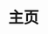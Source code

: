 ---
home: true
icon: home
heroText: 1Panel Wiki
tagline: 这里汇集了 1Panel 的官方文档和常见问答，以及社区贡献的各种服务和工具。
title: 主页
heroImage: /favicon.png
heroAlt: 1Panel-logo
heroFullScreen: true

actions:
  - text: 使用文档
    icon: lightbulb
    link: /docs/
    type: primary

  - text: 常见问题
    link: /faq/

highlights:
  - features:
    - title: 官方文档
      icon: screwdriver-wrench
      details: 一切的一切，都从这里开始。1Panel 的官方文档，帮助你快速上手 1Panel 。
      link: /docs/
    - title: 第三方应用商店
      icon: cube
      details: 由社区成员维护的 1Panel 扩展应用商店，提供各种实用的 docker 应用。
      link: /thirdStores/
    - title: 论坛常见问答
      icon: comment
      details: 整理了论坛中常见问题及其解答，帮助你快速解决使用中的问题。
      link: /faq/
    - title: 社区监控探针
      icon: signal
      details: 社区运营的监控探针，实时监控 1Panel 相关站点的运行状态和性能。
      link: https://status.1panel.top/
    - title: 社区贡献
      icon: pen-nib
      details: 欢迎社区成员提交扩展、分享经验或完善文档。
    - title: 联系我们
      icon: envelope
      details: 有任何问题或建议，请通过GitHub、论坛或邮件联系我们。
      link: /about
---